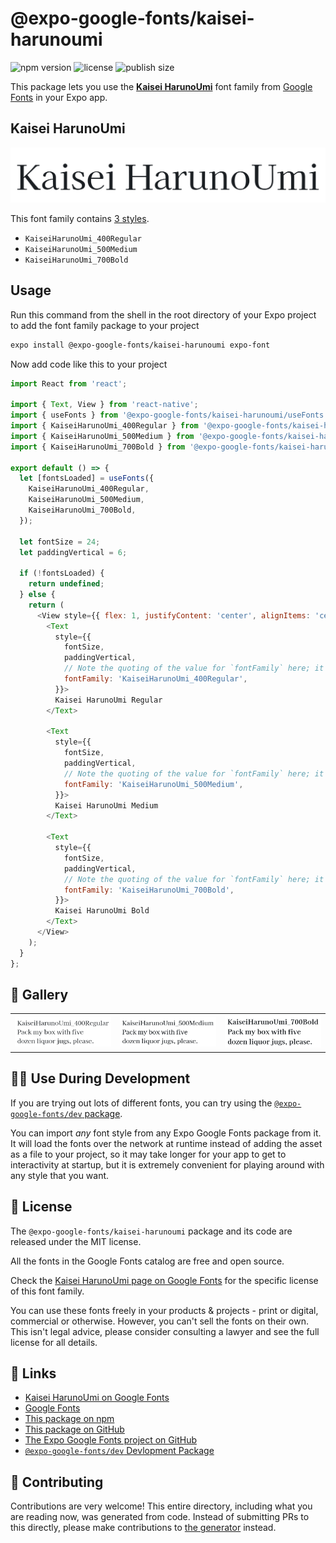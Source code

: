 # @expo-google-fonts/kaisei-harunoumi

![npm version](https://flat.badgen.net/npm/v/@expo-google-fonts/kaisei-harunoumi)
![license](https://flat.badgen.net/github/license/expo/google-fonts)
![publish size](https://flat.badgen.net/packagephobia/install/@expo-google-fonts/kaisei-harunoumi)

This package lets you use the [**Kaisei HarunoUmi**](https://fonts.google.com/specimen/Kaisei+HarunoUmi) font family from [Google Fonts](https://fonts.google.com/) in your Expo app.

## Kaisei HarunoUmi

![Kaisei HarunoUmi](./font-family.png)

This font family contains [3 styles](#-gallery).

- `KaiseiHarunoUmi_400Regular`
- `KaiseiHarunoUmi_500Medium`
- `KaiseiHarunoUmi_700Bold`

## Usage

Run this command from the shell in the root directory of your Expo project to add the font family package to your project
```sh
expo install @expo-google-fonts/kaisei-harunoumi expo-font
```

Now add code like this to your project
```js
import React from 'react';

import { Text, View } from 'react-native';
import { useFonts } from '@expo-google-fonts/kaisei-harunoumi/useFonts';
import { KaiseiHarunoUmi_400Regular } from '@expo-google-fonts/kaisei-harunoumi/400Regular';
import { KaiseiHarunoUmi_500Medium } from '@expo-google-fonts/kaisei-harunoumi/500Medium';
import { KaiseiHarunoUmi_700Bold } from '@expo-google-fonts/kaisei-harunoumi/700Bold';

export default () => {
  let [fontsLoaded] = useFonts({
    KaiseiHarunoUmi_400Regular,
    KaiseiHarunoUmi_500Medium,
    KaiseiHarunoUmi_700Bold,
  });

  let fontSize = 24;
  let paddingVertical = 6;

  if (!fontsLoaded) {
    return undefined;
  } else {
    return (
      <View style={{ flex: 1, justifyContent: 'center', alignItems: 'center' }}>
        <Text
          style={{
            fontSize,
            paddingVertical,
            // Note the quoting of the value for `fontFamily` here; it expects a string!
            fontFamily: 'KaiseiHarunoUmi_400Regular',
          }}>
          Kaisei HarunoUmi Regular
        </Text>

        <Text
          style={{
            fontSize,
            paddingVertical,
            // Note the quoting of the value for `fontFamily` here; it expects a string!
            fontFamily: 'KaiseiHarunoUmi_500Medium',
          }}>
          Kaisei HarunoUmi Medium
        </Text>

        <Text
          style={{
            fontSize,
            paddingVertical,
            // Note the quoting of the value for `fontFamily` here; it expects a string!
            fontFamily: 'KaiseiHarunoUmi_700Bold',
          }}>
          Kaisei HarunoUmi Bold
        </Text>
      </View>
    );
  }
};

```

## 🔡 Gallery


||||
|-|-|-|
|![KaiseiHarunoUmi_400Regular](.//400Regular/KaiseiHarunoUmi_400Regular.ttf.png)|![KaiseiHarunoUmi_500Medium](.//500Medium/KaiseiHarunoUmi_500Medium.ttf.png)|![KaiseiHarunoUmi_700Bold](.//700Bold/KaiseiHarunoUmi_700Bold.ttf.png)||


## 👩‍💻 Use During Development

If you are trying out lots of different fonts, you can try using the [`@expo-google-fonts/dev` package](https://github.com/expo/google-fonts/tree/master/font-packages/dev#readme).

You can import *any* font style from any Expo Google Fonts package from it. It will load the fonts
over the network at runtime instead of adding the asset as a file to your project, so it may take longer
for your app to get to interactivity at startup, but it is extremely convenient
for playing around with any style that you want.

## 📖 License

The `@expo-google-fonts/kaisei-harunoumi` package and its code are released under the MIT license.

All the fonts in the Google Fonts catalog are free and open source.

Check the [Kaisei HarunoUmi page on Google Fonts](https://fonts.google.com/specimen/Kaisei+HarunoUmi) for the specific license of this font family.

You can use these fonts freely in your products & projects - print or digital, commercial or otherwise. However, you can't sell the fonts on their own. This isn't legal advice, please consider consulting a lawyer and see the full license for all details.

## 🔗 Links

- [Kaisei HarunoUmi on Google Fonts](https://fonts.google.com/specimen/Kaisei+HarunoUmi)
- [Google Fonts](https://fonts.google.com/)
- [This package on npm](https://www.npmjs.com/package/@expo-google-fonts/kaisei-harunoumi)
- [This package on GitHub](https://github.com/expo/google-fonts/tree/master/font-packages/kaisei-harunoumi)
- [The Expo Google Fonts project on GitHub](https://github.com/expo/google-fonts)
- [`@expo-google-fonts/dev` Devlopment Package](https://github.com/expo/google-fonts/tree/master/font-packages/dev)

## 🤝 Contributing

Contributions are very welcome! This entire directory, including what you are reading now, was generated from code. Instead of submitting PRs to this directly, please make contributions to [the generator](https://github.com/expo/google-fonts/tree/master/packages/generator) instead.
